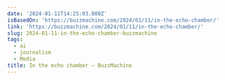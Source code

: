 ```yaml
---
date: '2024-01-11T14:25:03.000Z'
isBasedOn: 'https://buzzmachine.com/2024/01/11/in-the-echo-chamber/'
link: 'https://buzzmachine.com/2024/01/11/in-the-echo-chamber/'
slug: 2024-01-11-in-the-echo-chamber-buzzmachine
tags:
  - ai
  - journalism
  - Media
title: In the echo chamber — BuzzMachine
---
```


